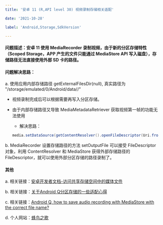 ```yaml
---
title: '安卓 11 (R,API level 30) 视频录制存储相关适配'

date: '2021-10-28'

label: 'Android,Storage,SdkVersion'

---
```


#### 问题描述：安卓 11 使用 MediaRecorder 录制视频，由于新的分区存储特性（Scoped Storage，APP 产生的文件只能通过 MediaStore API 写入磁盘），存储路径无法直接使用外部 SD 卡的路径。
#### 问题解决思路：
a. 使用应用内部存储路径 getExternalFilesDir(null), 真实路径为 "/storage/emulated/0/Android/data/<your package name>/"
  + 视频录制完成后可以根据需要再写入分区存储。
  
  + 由于内部存储路径又导致 MediaMetadataRetriever 获取视频第一帧的功能无法使用
    + 解决思路：
    ```java
    media.setDataSource(getContentResolver().openFileDescriptor(Uri.fromFile(new File(urlPath)), "r").getFileDescriptor());
    ```
b. MediaRecorder 设置存储路径的方法 setOutputFile 可以接受 FileDescriptor 对象，利用 ContentResolver 和 MediaStore 获得外部存储路径的 FileDescriptor，就可以使用外部分区存储的路径录制了。

#### 其他
a. 相关链接：[安卓开发者文档-访问共享存储空间中的媒体文件](https://developer.android.google.cn/training/data-storage/shared/media)

b. 相关链接：[关于Android Q分区存储的一些适配心得](https://juejin.cn/post/6844903872134119431)

c. 相关链接：[Android Q, how to save audio recording with MediaStore with the correct file name?](https://stackoverflow.com/questions/59327033/android-q-how-to-save-audio-recording-with-mediastore-with-the-correct-file-nam)

d. 个人网站：[蜂鸟之歌](https://mao720.vercel.app/)
